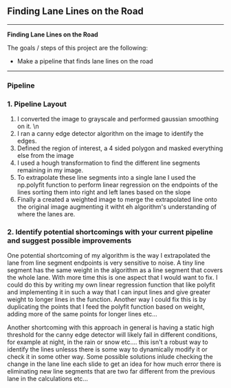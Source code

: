 ## **Finding Lane Lines on the Road** 

---

**Finding Lane Lines on the Road**

The goals / steps of this project are the following:
* Make a pipeline that finds lane lines on the road

[//]: # (Image References)

[image1]: ./test_images_output/solidWhiteRight.jpg

---

### Pipeline

### 1. Pipeline Layout

1. I converted the image to grayscale and performed gaussian smoothing on it. \n
2. I ran a canny edge detector algorithm on the image to identify the edges.
3. Defined the region of interest, a 4 sided polygon and masked everything else from the image 
4. I used a hough transformation to find the different line segments remaining in my image. 
5. To extrapolate these line segments into a single lane I used the np.polyfit function to perform linear
  regression on the endpoints of the lines sorting them into right and left lanes based on the slope
6. Finally a created a weighted image to merge the extrapolated line onto the original image augmenting it witht eh 
  algorithm's understanding of where the lanes are. 

### 2. Identify potential shortcomings with your current pipeline and suggest possible improvements

One potential shortcoming of my algorithm is the way I extrapolated the lane from line segment endpoints is very sensitive to noise. A tiny line segment has the same weight in the algorithm as a line segment that covers the whole lane. With more time this is one aspect that I would want to fix. I could do this by writing my own linear regression function that like polyfit and implementing it in such a way that I can input lines and give greater weight to longer lines in the function. Another way I could fix this is by duplicating the points that I feed the polyfit function based on weight, adding more of the same points for longer lines etc...

Another shortcoming with this approach in general is having a static high threshold for the canny edge detector will likely fail in different conditions, for example at night, in the rain or snow etc.... this isn't a robust way to identify the lines unlesss there is some way to dynamically modify it or check it in some other way. Some possible solutions inlude checking the change in the lane line each slide to get an idea for how much error there is eliminating new line segments that are two far different from the previous lane in the calculations etc...

